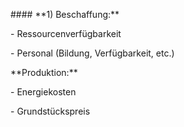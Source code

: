 \#### \*\*1) Beschaffung:\*\*

\- Ressourcenverfügbarkeit

\- Personal (Bildung, Verfügbarkeit, etc.)



\*\*Produktion:\*\*

\- Energiekosten

\- Grundstückspreis



